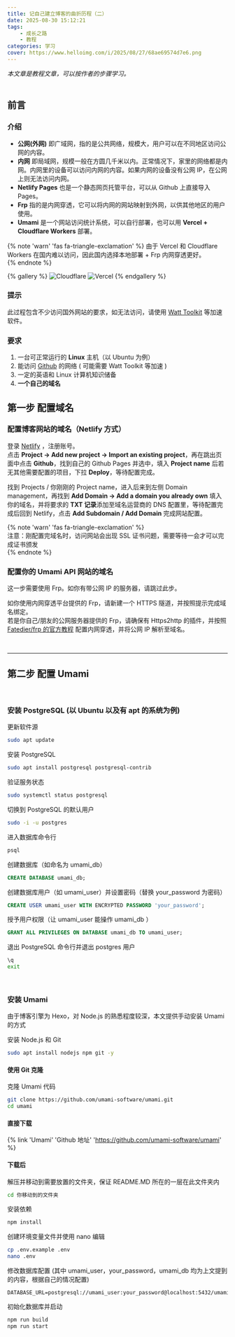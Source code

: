 ```yaml
---
title: 记自己建立博客的曲折历程（二）
date: 2025-08-30 15:12:21
tags: 
    - 成长之路
    - 教程
categories: 学习
cover: https://www.helloimg.com/i/2025/08/27/68ae69574d7e6.png
---
```

  
*本文章是教程文章，可以按作者的步骤学习。*  
<br/>

## 前言

### 介绍   
- **公网(外网)** 即广域网，指的是公共网络，规模大，用户可以在不同地区访问公网的内容。
- **内网** 即局域网，规模一般在方圆几千米以内。正常情况下，家里的网络都是内网。内网里的设备可以访问内网的内容。如果内网的设备没有公网 IP，在公网上则无法访问内网。
- **Netlify Pages** 也是一个静态网页托管平台，可以从 Github 上直接导入 Pages。
- **Frp** 指的是内网穿透，它可以将内网的网站映射到外网，以供其他地区的用户使用。
- **Umami** 是一个网站访问统计系统，可以自行部署，也可以用 **Vercel + Cloudflare Workers** 部署。 

{% note 'warn' 'fas fa-triangle-exclamation' %}
由于 Vercel 和 Cloudflare Workers 在国内难以访问，因此国内选择本地部署 + Frp 内网穿透更好。   
{% endnote %}

{% gallery %}
![Cloudflare](https://www.helloimg.com/i/2025/08/30/68b2a66fe9f5a.png)
![Vercel](https://www.helloimg.com/i/2025/08/30/68b2a6720d5cf.png)
{% endgallery %}
  
  
### 提示  
此过程包含不少访问国外网站的要求，如无法访问，请使用 [Watt Toolkit](https://steampp.net/) 等加速软件。  
  
### 要求  
   
1. 一台可正常运行的 **Linux** 主机（以 Ubuntu 为例） 
2. 能访问 [Github](https://github.com/) 的网络 ( 可能需要 Watt Toolkit 等加速 )  
3. 一定的英语和 Linux 计算机知识储备   
4. **一个自己的域名**  

## 第一步 配置域名

### 配置博客网站的域名（Netlify 方式）

登录 [Netlify](https://netlify.com/) ，注册账号。  
点击 **Project -> Add new project -> Import an existing project**，再在跳出页面中点击 **Github**，找到自己的 Github Pages 并选中，填入 **Project name** 后若无其他需要配置的项目，下拉 **Deploy**，等待配置完成。  
  
找到 Projects / 你刚刚的 Project name，进入后来到左侧 Domain management，再找到 **Add Domain -> Add a domain you already own** 填入你的域名，并将要求的 **TXT 记录**添加至域名运营商的 DNS 配置里，等待配置完成后回到 Netlify，点击 **Add Subdomain / Add Domain** 完成网站配置。  

{% note 'warn' 'fas fa-triangle-exclamation' %}  
注意：刚配置完域名时，访问网站会出现 SSL 证书问题，需要等待一会才可以完成证书颁发   
{% endnote %}
  
### 配置你的 Umami API 网站的域名  
这一步需要使用 Frp。如你有带公网 IP 的服务器，请跳过此步。  

如你使用内网穿透平台提供的 Frp，请新建一个 HTTPS 隧道，并按照提示完成域名绑定。  
若是你自己/朋友的公网服务器提供的 Frp，请确保有 Https2http 的插件，并按照 [Fatedier/frp 的官方教程](https://gofrp.org/) 配置内网穿透，并将公网 IP 解析至域名。  


<br />

---

## 第二步 配置 Umami

<br />  

### 安装 PostgreSQL (以 Ubuntu 以及有 apt 的系统为例)

更新软件源  

```Bash
sudo apt update
```
  
安装 PostgreSQL  

```Bash
sudo apt install postgresql postgresql-contrib
```

验证服务状态  

```Bash
sudo systemctl status postgresql
```

切换到 PostgreSQL 的默认用户  

```Bash
sudo -i -u postgres
```

进入数据库命令行  

```Bash
psql
```

创建数据库（如命名为 umami_db）  


```SQL
CREATE DATABASE umami_db;
```

创建数据库用户（如 umami_user）并设置密码（替换 your_password 为密码）  

```SQL
CREATE USER umami_user WITH ENCRYPTED PASSWORD 'your_password';
```

授予用户权限（让 umami_user 能操作 umami_db ）  

```SQL
GRANT ALL PRIVILEGES ON DATABASE umami_db TO umami_user;
```

退出 PostgreSQL 命令行并退出 postgres 用户  

```Bash
\q
exit
```

<br />

### 安装 Umami
由于博客引擎为 Hexo，对 Node.js 的熟悉程度较深，本文提供手动安装 Umami 的方式  

安装 Node.js 和 Git

```Bash
sudo apt install nodejs npm git -y
```

#### 使用 Git 克隆

克隆 Umami 代码  

```Bash
git clone https://github.com/umami-software/umami.git
cd umami
```

#### 直接下载

{% link 'Umami' 'Github 地址' 'https://github.com/umami-software/umami' %}

#### 下载后  

解压并移动到需要放置的文件夹，保证 README.MD 所在的一层在此文件夹内

```Bash
cd 你移动到的文件夹
```

安装依赖  

```Bash
npm install
```

创建环境变量文件并使用 nano 编辑

```Bash
cp .env.example .env
nano .env
```

修改数据库配置 (其中 umami_user，your_password，umami_db 均为上文提到的内容，根据自己的情况配置)  
```.env
DATABASE_URL=postgresql://umami_user:your_password@localhost:5432/umami_db
```

初始化数据库并启动  

```Bash
npm run build
npm run start
```

